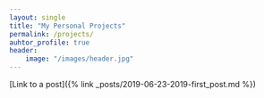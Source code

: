 ```yaml
---
layout: single
title: "My Personal Projects"
permalink: /projects/
auhtor_profile: true 
header:
	image: "/images/header.jpg"
---
```


[Link to a post]({% link _posts/2019-06-23-2019-first_post.md %})
